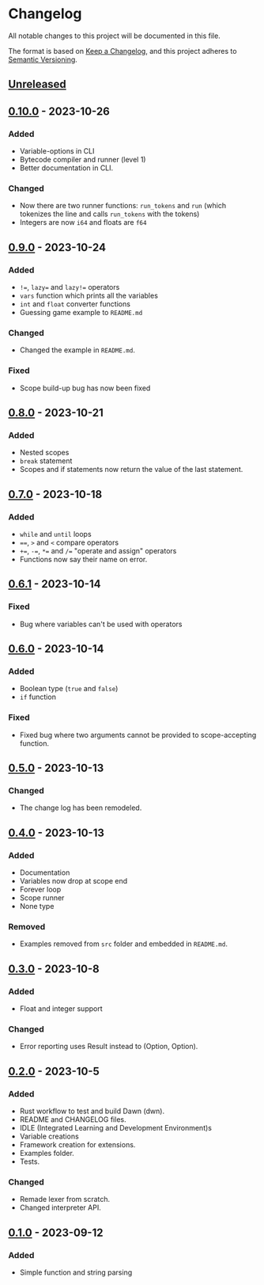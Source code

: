 # Changelog

All notable changes to this project will be documented in this file.

The format is based on [Keep a Changelog](https://keepachangelog.com/en/1.0.0/),
and this project adheres to [Semantic Versioning](https://semver.org/spec/v2.0.0.html).

## [Unreleased]

## [0.10.0] - 2023-10-26

### Added

- Variable-options in CLI
- Bytecode compiler and runner (level 1)
- Better documentation in CLI.

### Changed

- Now there are two runner functions: `run_tokens` and `run` (which tokenizes the line and calls `run_tokens` with the tokens)
- Integers are now `i64` and floats are `f64`

## [0.9.0] - 2023-10-24

### Added

- `!=`, `lazy=` and `lazy!=` operators
- `vars` function which prints all the variables
- `int` and `float` converter functions
- Guessing game example to `README.md`

### Changed

- Changed the example in `README.md`.

### Fixed

- Scope build-up bug has now been fixed

## [0.8.0] - 2023-10-21

### Added

- Nested scopes
- `break` statement
- Scopes and if statements now return the value of the last statement.

## [0.7.0] - 2023-10-18

### Added

- `while` and `until` loops
- `==`, `>` and `<` compare operators
- `+=`, `-=`, `*=` and `/=` "operate and assign" operators
- Functions now say their name on error.

## [0.6.1] - 2023-10-14

### Fixed

- Bug where variables can't be used with operators

## [0.6.0] - 2023-10-14

### Added

- Boolean type (`true` and `false`)
- `if` function

### Fixed

- Fixed bug where two arguments cannot be provided to scope-accepting function.

## [0.5.0] - 2023-10-13

### Changed

- The change log has been remodeled.

## [0.4.0] - 2023-10-13

### Added

- Documentation
- Variables now drop at scope end
- Forever loop
- Scope runner
- None type

### Removed

- Examples removed from `src` folder and embedded in `README.md`.

## [0.3.0] - 2023-10-8

### Added

- Float and integer support

### Changed

- Error reporting uses Result instead to (Option, Option).

## [0.2.0] - 2023-10-5

### Added

- Rust workflow to test and build Dawn (dwn).
- README and CHANGELOG files.
- IDLE (Integrated Learning and Development Environment)s
- Variable creations
- Framework creation for extensions.
- Examples folder.
- Tests.

### Changed

- Remade lexer from scratch.
- Changed interpreter API.

## [0.1.0] - 2023-09-12

### Added

- Simple function and string parsing

[unreleased]: https://github.com/ArnabRollin/dwn/compare/v0.10.0...HEAD

[0.10.0]: https://github.com/ArnabRollin/dwn/compare/v0.9.0...v0.10.0

[0.9.0]: https://github.com/ArnabRollin/dwn/compare/v0.8.0...v0.9.0

[0.8.0]: https://github.com/ArnabRollin/dwn/compare/v0.7.0...v0.8.0

[0.7.0]: https://github.com/ArnabRollin/dwn/compare/v0.6.1...v0.7.0

[0.6.1]: https://github.com/ArnabRollin/dwn/compare/v0.6.0...v0.6.1

[0.6.0]: https://github.com/ArnabRollin/dwn/compare/v0.5.0...v0.6.0

[0.5.0]: https://github.com/ArnabRollin/dwn/compare/v0.4.0...v0.5.0

[0.4.0]: https://github.com/ArnabRollin/dwn/compare/v0.3.0...v0.4.0

[0.3.0]: https://github.com/ArnabRollin/dwn/compare/v0.2.0...v0.3.0

[0.2.0]: https://github.com/ArnabRollin/dwn/compare/v0.1.0..v0.2.0

[0.1.0]: https://github.com/ArnabRollin/dwn/releases/tag/v0.1.0

